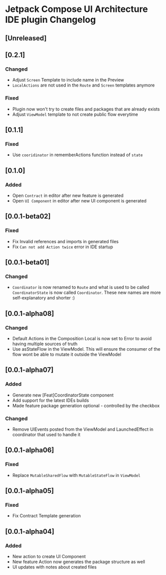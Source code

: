 <!-- Keep a Changelog guide -> https://keepachangelog.com -->

# Jetpack Compose UI Architecture IDE plugin  Changelog

## [Unreleased]

## [0.2.1]

### Changed
- Adjust `Screen` Template to include name in the Preview
- `LocalActions` are not used in the `Route` and `Screen` templates anymore

### Fixed
- Plugin now won't try to create files and packages that are already exists
- Adjust `ViewModel` template to not create public flow everytime


## [0.1.1]
### Fixed
- Use `cooridinator` in rememberActions function instead of `state`

## [0.1.0]
### Added
- Open `Contract` in editor after new feature is generated
- Open `UI Component` in editor after new UI component is generated


## [0.0.1-beta02]
### Fixed
- Fix Invalid references and imports in generated files
- Fix `Can not add Action twice` error in IDE startup

## [0.0.1-beta01]
### Changed
- `Coordinator` is now renamed to  `Route` and what is used to be called `CoordinatorState` is now called `Coordinator`. 
These new names are more self-explanatory and shorter :)


## [0.0.1-alpha08]
### Changed
- Default Actions in the Composition Local is now set to Error to avoid having multiple sources of truth
- Use asStateFlow in the ViewModel. This will ensure the consumer of the flow wont be able to mutate it outside the ViewModel

## [0.0.1-alpha07]
### Added
- Generate new [Feat]CoordinatorState component
- Add support for the latest IDEs builds
- Made feature package generation optional - controlled by the checkbox

### Changed
- Remove UIEvents posted from the ViewModel and LaunchedEffect in coordinator that used to handle it

## [0.0.1-alpha06]
### Fixed
- Replace `MutableSharedFlow` with `MutableStateFlow` in `ViewModel`

## [0.0.1-alpha05]
### Fixed
- Fix Contract Template generation

## [0.0.1-alpha04]
### Added
- New action to create UI Component
- New feature Action now generates the package structure as well
- UI updates with notes about created files